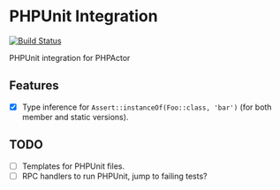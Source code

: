 PHPUnit Integration
===================

[![Build Status](https://travis-ci.org/phpactor/phpunit-extension.svg?branch=master)](https://travis-ci.org/phpactor/phpunit-extension)

PHPUnit integration for PHPActor

Features
--------

- [x] Type inference for `Assert::instanceOf(Foo::class, 'bar')` (for both
      member and static versions).

TODO
----

- [ ] Templates for PHPUnit files.
- [ ] RPC handlers to run PHPUnit, jump to failing tests?
